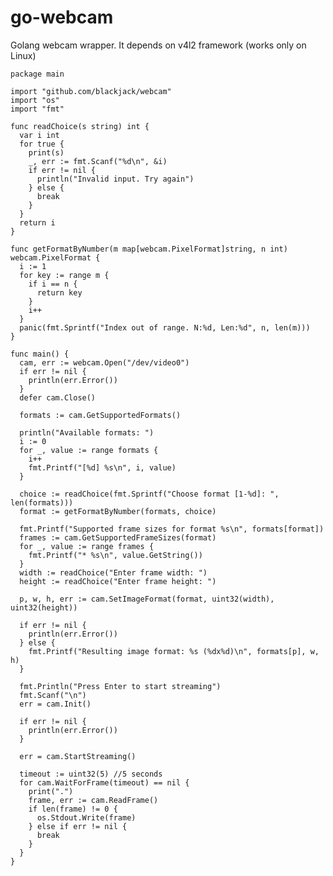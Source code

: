 go-webcam
=========

Golang webcam wrapper. It depends on v4l2 framework (works only on Linux)

    package main

    import "github.com/blackjack/webcam"
    import "os"
    import "fmt"

    func readChoice(s string) int {
      var i int
      for true {
        print(s)
        _, err := fmt.Scanf("%d\n", &i)
        if err != nil {
          println("Invalid input. Try again")
        } else {
          break
        }
      }
      return i
    }

    func getFormatByNumber(m map[webcam.PixelFormat]string, n int) webcam.PixelFormat {
      i := 1
      for key := range m {
        if i == n {
          return key
        }
        i++
      }
      panic(fmt.Sprintf("Index out of range. N:%d, Len:%d", n, len(m)))
    }

    func main() {
      cam, err := webcam.Open("/dev/video0")
      if err != nil {
        println(err.Error())
      }
      defer cam.Close()

      formats := cam.GetSupportedFormats()

      println("Available formats: ")
      i := 0
      for _, value := range formats {
        i++
        fmt.Printf("[%d] %s\n", i, value)
      }

      choice := readChoice(fmt.Sprintf("Choose format [1-%d]: ", len(formats)))
      format := getFormatByNumber(formats, choice)

      fmt.Printf("Supported frame sizes for format %s\n", formats[format])
      frames := cam.GetSupportedFrameSizes(format)
      for _, value := range frames {
        fmt.Printf("* %s\n", value.GetString())
      }
      width := readChoice("Enter frame width: ")
      height := readChoice("Enter frame height: ")

      p, w, h, err := cam.SetImageFormat(format, uint32(width), uint32(height))

      if err != nil {
        println(err.Error())
      } else {
        fmt.Printf("Resulting image format: %s (%dx%d)\n", formats[p], w, h)
      }

      fmt.Println("Press Enter to start streaming")
      fmt.Scanf("\n")
      err = cam.Init()

      if err != nil {
        println(err.Error())
      }

      err = cam.StartStreaming()

      timeout := uint32(5) //5 seconds
      for cam.WaitForFrame(timeout) == nil {
        print(".")
        frame, err := cam.ReadFrame()
        if len(frame) != 0 {
          os.Stdout.Write(frame)
        } else if err != nil {
          break
        }
      }
    }

